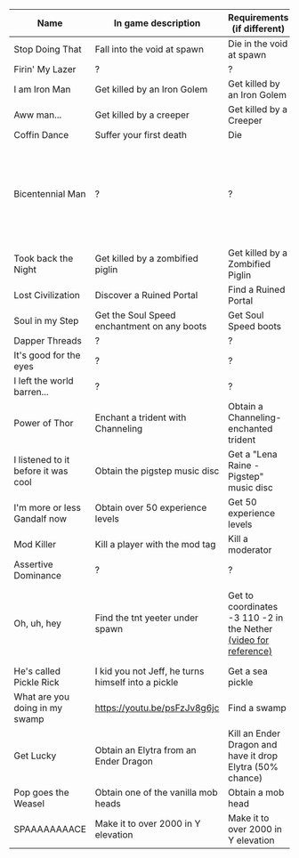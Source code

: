 |Name|In game description|Requirements (if different)| Notes |
|---|---|---|---|
| Stop Doing That | Fall into the void at spawn | Die in the void at spawn |  |
| Firin' My Lazer | ? | ? | n/a |
| I am Iron Man | Get killed by an Iron Golem | Get killed by an Iron Golem |  |
| Aww man... | Get killed by a creeper | Get killed by a Creeper |  |
| Coffin Dance | Suffer your first death | Die | n/a |
| Bicentennial Man | ? | ? | Presumed to be getting over 200 hours (12k minutes) of playtime |  |
| Took back the Night | Get killed by a zombified piglin | Get killed by a Zombified Piglin |  |
| Lost Civilization | Discover a Ruined Portal | Find a Ruined Portal | |
| Soul in my Step | Get the Soul Speed enchantment on any boots | Get Soul Speed boots | |
| Dapper Threads | ? | ? | |
| It's good for the eyes | ? | ? | |
| I left the world barren... | ? | ? | |
| Power of Thor | Enchant a trident with Channeling  | Obtain a Channeling-enchanted trident  | |
| I listened to it before it was cool | Obtain the pigstep music disc | Get a "Lena Raine - Pigstep" music disc | |
| I'm more or less Gandalf now | Obtain over 50 experience levels | Get 50 experience levels | |
| Mod Killer | Kill a player with the mod tag | Kill a moderator | Currently broken |
| Assertive Dominance | ? | ? | |
| Oh, uh, hey | Find the tnt yeeter under spawn | Get to coordinates -3 110 -2 in the Nether [(video for reference)](https://discordapp.com/channels/302094807046684672/358003254191456257/727467314387222841) | Broken, if fixed, go to the room at -6 114 0 [(pic for reference)](https://i.imgur.com/w4koIe5.png) |
| He's called Pickle Rick | I kid you not Jeff, he turns himself into a pickle | Get a sea pickle | |
| What are you doing in my swamp | https://youtu.be/psFzJv8g6jc | Find a swamp | |
| Get Lucky | Obtain an Elytra from an Ender Dragon | Kill an Ender Dragon and have it drop Elytra (50% chance) | |
| Pop goes the Weasel | Obtain one of the vanilla mob heads | Obtain a mob head | |
| SPAAAAAAAACE | Make it to over 2000 in Y elevation | Make it to over 2000 in Y elevation | |
